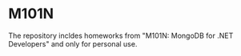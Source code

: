 # M101N

The repository incldes homeworks from "M101N: MongoDB for .NET Developers" and only for personal use.


